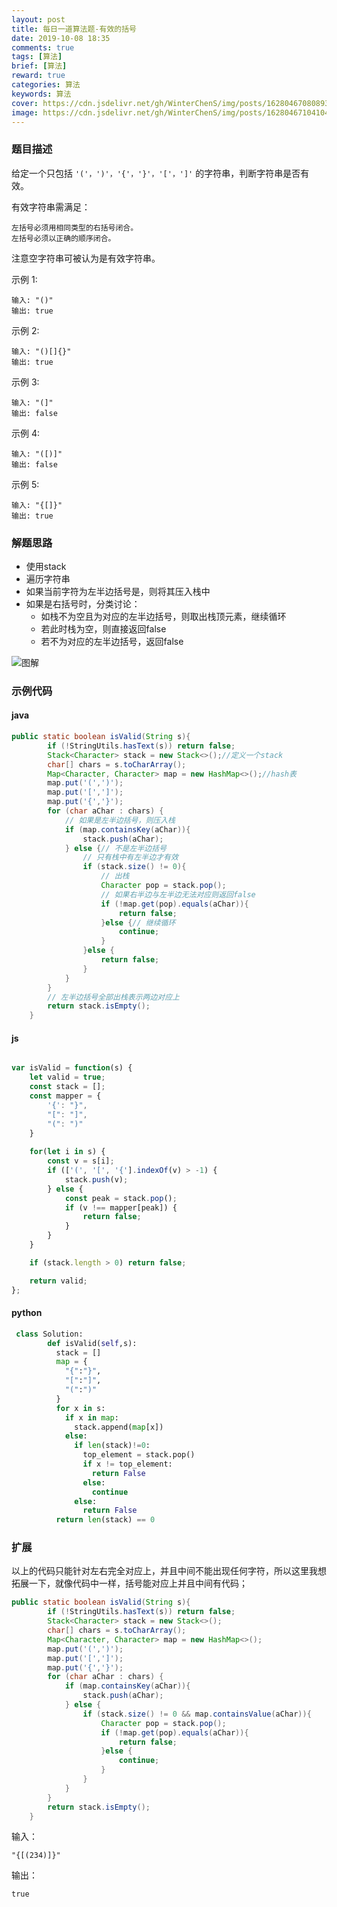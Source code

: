 ```yaml
---
layout: post
title: 每日一道算法题-有效的括号
date: 2019-10-08 18:35
comments: true
tags: [算法]
brief: [算法]
reward: true
categories: 算法
keywords: 算法
cover: https://cdn.jsdelivr.net/gh/WinterChenS/img/posts/1628046708089364.jpg
image: https://cdn.jsdelivr.net/gh/WinterChenS/img/posts/1628046710410406.jpg
---
```


### 题目描述

给定一个只包括 `'('，')'，'{'，'}'，'['，']'` 的字符串，判断字符串是否有效。

有效字符串需满足：

    左括号必须用相同类型的右括号闭合。
    左括号必须以正确的顺序闭合。

注意空字符串可被认为是有效字符串。

示例 1:
```
输入: "()"
输出: true
```
示例 2:
```
输入: "()[]{}"
输出: true
```
示例 3:
```
输入: "(]"
输出: false
```
示例 4:
```
输入: "([)]"
输出: false
```
示例 5:
```
输入: "{[]}"
输出: true
```

### 解题思路

* 使用stack
* 遍历字符串
* 如果当前字符为左半边括号是，则将其压入栈中
* 如果是右括号时，分类讨论：
    * 如栈不为空且为对应的左半边括号，则取出栈顶元素，继续循环
    * 若此时栈为空，则直接返回false
    * 若不为对应的左半边括号，返回false


![图解](https://raw.githubusercontent.com/azl397985856/leetcode/master/assets/20.validParentheses.gif)

### 示例代码

#### java

```java
public static boolean isValid(String s){
        if (!StringUtils.hasText(s)) return false;
        Stack<Character> stack = new Stack<>();//定义一个stack
        char[] chars = s.toCharArray();
        Map<Character, Character> map = new HashMap<>();//hash表
        map.put('(',')');
        map.put('[',']');
        map.put('{','}');
        for (char aChar : chars) {
            // 如果是左半边括号，则压入栈
            if (map.containsKey(aChar)){
                stack.push(aChar);
            } else {// 不是左半边括号
                // 只有栈中有左半边才有效
                if (stack.size() != 0){
                    // 出栈
                    Character pop = stack.pop();
                    // 如果右半边与左半边无法对应则返回false
                    if (!map.get(pop).equals(aChar)){
                        return false;
                    }else {// 继续循环
                        continue;
                    }
                }else {
                    return false;
                }
            }
        }
        // 左半边括号全部出栈表示两边对应上
        return stack.isEmpty();
    }
```

#### js

```js

var isValid = function(s) {
    let valid = true;
    const stack = [];
    const mapper = {
        '{': "}",
        "[": "]",
        "(": ")"
    }
    
    for(let i in s) {
        const v = s[i];
        if (['(', '[', '{'].indexOf(v) > -1) {
            stack.push(v);
        } else {
            const peak = stack.pop();
            if (v !== mapper[peak]) {
                return false;
            }
        }
    }

    if (stack.length > 0) return false;

    return valid;
};
```

#### python

```python
 class Solution:
        def isValid(self,s):
          stack = []
          map = {
            "{":"}",
            "[":"]",
            "(":")"
          }
          for x in s:
            if x in map:
              stack.append(map[x])
            else:
              if len(stack)!=0:
                top_element = stack.pop()
                if x != top_element:
                  return False
                else:
                  continue
              else:
                return False
          return len(stack) == 0
```

### 扩展

以上的代码只能针对左右完全对应上，并且中间不能出现任何字符，所以这里我想拓展一下，就像代码中一样，括号能对应上并且中间有代码；

```java
public static boolean isValid(String s){
        if (!StringUtils.hasText(s)) return false;
        Stack<Character> stack = new Stack<>();
        char[] chars = s.toCharArray();
        Map<Character, Character> map = new HashMap<>();
        map.put('(',')');
        map.put('[',']');
        map.put('{','}');
        for (char aChar : chars) {
            if (map.containsKey(aChar)){
                stack.push(aChar);
            } else {
                if (stack.size() != 0 && map.containsValue(aChar)){
                    Character pop = stack.pop();
                    if (!map.get(pop).equals(aChar)){
                        return false;
                    }else {
                        continue;
                    }
                }
            }
        }
        return stack.isEmpty();
    }
```

输入：

```
"{[(234)]}"
```

输出：

```
true
```